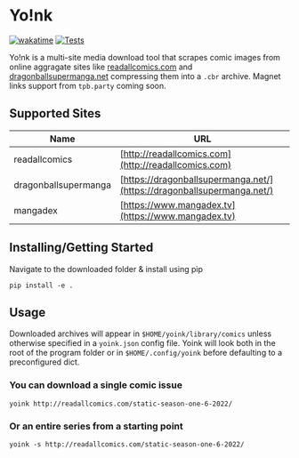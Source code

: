 # Yo!nk

[![wakatime](https://wakatime.com/badge/gitlab/Rigil-Kent/yoink.svg)](https://wakatime.com/badge/gitlab/Rigil-Kent/yoink) [![Tests](https://github.com/Rigil-Kent/yoink/actions/workflows/tests.yml/badge.svg)](https://github.com/Rigil-Kent/yoink/actions/workflows/tests.yml/badge.sv)

Yo!nk is a multi-site media download tool that scrapes comic images from online aggragate sites like [readallcomics.com](http://readallcomics.com) and [dragonballsupermanga.net](https://dragonballsupermanga.net/) compressing them into a ```.cbr``` archive.  Magnet links support from ```tpb.party``` coming soon.

## Supported Sites

| Name  | URL |
|------|-----|
| readallcomics  | [http://readallcomics.com](http://readallcomics.com) |
| dragonballsupermanga | [https://dragonballsupermanga.net/](https://dragonballsupermanga.net/) |
| mangadex  | [https://www.mangadex.tv](https://www.mangadex.tv)  |

## Installing/Getting Started

Navigate to the downloaded folder &amp; install using pip

```shell
pip install -e .
```

## Usage

Downloaded archives will appear in ```$HOME/yoink/library/comics``` unless otherwise specified in a ```yoink.json``` config file. Yoink will look both in the root of the program folder or in ```$HOME/.config/yoink``` before defaulting to a preconfigured dict.

### You can download a single comic issue

```shell
yoink http://readallcomics.com/static-season-one-6-2022/
```

### Or an entire series from a starting point

```shell
yoink -s http://readallcomics.com/static-season-one-6-2022/
```
